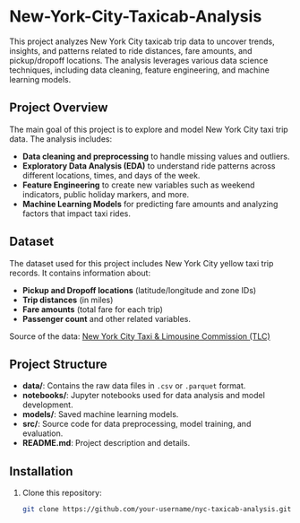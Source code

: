 # New-York-City-Taxicab-Analysis

This project analyzes New York City taxicab trip data to uncover trends, insights, and patterns related to ride distances, fare amounts, and pickup/dropoff locations. The analysis leverages various data science techniques, including data cleaning, feature engineering, and machine learning models.

## Project Overview

The main goal of this project is to explore and model New York City taxi trip data. The analysis includes:
- **Data cleaning and preprocessing** to handle missing values and outliers.
- **Exploratory Data Analysis (EDA)** to understand ride patterns across different locations, times, and days of the week.
- **Feature Engineering** to create new variables such as weekend indicators, public holiday markers, and more.
- **Machine Learning Models** for predicting fare amounts and analyzing factors that impact taxi rides.

## Dataset

The dataset used for this project includes New York City yellow taxi trip records. It contains information about:
- **Pickup and Dropoff locations** (latitude/longitude and zone IDs)
- **Trip distances** (in miles)
- **Fare amounts** (total fare for each trip)
- **Passenger count** and other related variables.

Source of the data: [New York City Taxi & Limousine Commission (TLC)](https://www1.nyc.gov/site/tlc/about/tlc-trip-record-data.page)

## Project Structure

- **data/**: Contains the raw data files in `.csv` or `.parquet` format.
- **notebooks/**: Jupyter notebooks used for data analysis and model development.
- **models/**: Saved machine learning models.
- **src/**: Source code for data preprocessing, model training, and evaluation.
- **README.md**: Project description and details.

## Installation

1. Clone this repository:
   ```bash
   git clone https://github.com/your-username/nyc-taxicab-analysis.git
